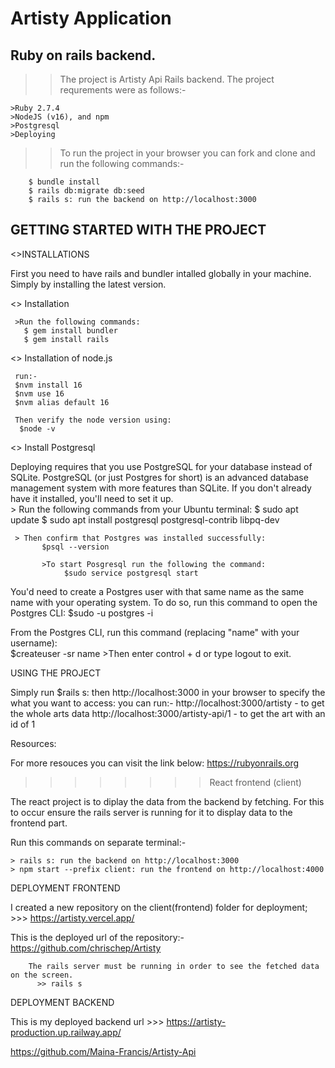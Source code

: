 # Artisty Application
       
## Ruby on rails backend.

>>The project is Artisty Api Rails backend.
>>The project requrements were as follows:-
    
    >Ruby 2.7.4
    >NodeJS (v16), and npm
    >Postgresql
    >Deploying

>>To run the project in your browser you can fork and clone and run the following commands:-

        $ bundle install
        $ rails db:migrate db:seed
        $ rails s: run the backend on http://localhost:3000      


## GETTING STARTED WITH THE PROJECT

 <>INSTALLATIONS

 First you need to have rails and bundler intalled globally in your machine.
   Simply by installing the latest version.

 <> Installation

     >Run the following commands:
       $ gem install bundler
       $ gem install rails

 <> Installation of node.js
   
     run:-
     $nvm install 16
     $nvm use 16
     $nvm alias default 16

     Then verify the node version using:
      $node -v 

 <> Install Postgresql


 Deploying requires that you use PostgreSQL for your database instead of SQLite. PostgreSQL (or just Postgres for short) is an advanced database management system with more features than SQLite. If you don't already have it installed, you'll need to set it up.  
    > Run the following commands from your Ubuntu terminal: 
          $ sudo apt update
          $ sudo apt install postgresql postgresql-contrib libpq-dev

     > Then confirm that Postgres was installed successfully:  
           $psql --version   

           >To start Posgresql run the following the command:
                $sudo service postgresql start

 You'd need to create a Postgres user with that same name as the same name with your operating system.
     To do so, run this command to open the Postgres CLI:
        $sudo -u postgres -i

 From the Postgres CLI, run this command (replacing "name" with your username):  
        $createuser -sr name
        >Then enter control + d or type logout to exit.  
        

USING THE PROJECT

Simply run 
  $rails s: then http://localhost:3000 in your browser
   to specify the what you want to access:
   you can run:-
   http://localhost:3000/artisty - to get the whole arts data
   http://localhost:3000/artisty-api/1 - to get the art with an id of 1

Resources:

 For more resouces you can visit the link below:
 https://rubyonrails.org

>>>>>>>> React frontend (client)

The react project is to diplay the data from the backend  by fetching.
For this to occur ensure the rails server is running for it to display data to the frontend part.
   
   Run this commands on separate terminal:-
        
    > rails s: run the backend on http://localhost:3000
    > npm start --prefix client: run the frontend on http://localhost:4000


DEPLOYMENT FRONTEND

I created a new repository on the client(frontend) folder for deployment;
    >>> https://artisty.vercel.app/

 This is the deployed url of the repository:-
        https://github.com/chrischep/Artisty

        The rails server must be running in order to see the fetched data on the screen.
          >> rails s

 DEPLOYMENT BACKEND

 This is my deployed backend url
    >>> https://artisty-production.up.railway.app/

 https://github.com/Maina-Francis/Artisty-Api

